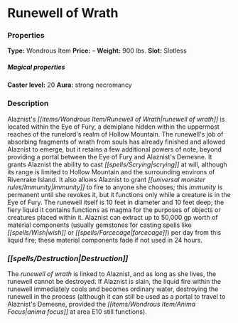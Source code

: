 ﻿---
Title: "Runewell of Wrath"
Type: "Wondrous Item"
Price: "–"
Weight: "900 lbs."
Slot: "Slotless"
Caster level: "20"
Aura: "strong necromancy"
Description: |
  "Alaznist's _runewell of wrath_ is located within the Eye of Fury, a demiplane hidden within the uppermost reaches of the runelord's realm of Hollow Mountain. The _runewell's_ job of absorbing fragments of wrath from souls has already finished and allowed Alaznist to emerge, but it retains a few additional powers of note, beyond providing a portal between the Eye of Fury and Alaznist's Demesne. It grants Alaznist the ability to cast _scrying_ at will, although its range is limited to Hollow Mountain and the surrounding environs of Rivenrake Island. It also allows Alaznist to grant immunity to fire to anyone she chooses; this immunity is permanent until she revokes it, but it functions only while a creature is in the Eye of Fury. The _runewell_ itself is 10 feet in diameter and 10 feet deep; the fiery liquid it contains functions as magma for the purposes of objects or creatures placed within it. Alaznist can extract up to 50,000 gp worth of material components (usually gemstones for casting spells like _wish_ or _forcecage_) per day from this liquid fire; these material components fade if not used in 24 hours."
Destruction: |
  "The _runewell of wrath_ is linked to Alaznist, and as long as she lives, the _runewell_ cannot be destroyed. If Alaznist is slain, the liquid fire within the _runewell_ immediately cools and becomes ordinary water, destroying the _runewell_ in the process (although it can still be used as a portal to travel to Alaznist's Demesne, provided the _anima focus_ at area E10 still functions)."
Sources: "['Pathfinder #138: Rise of New Thassilon']"
---

# Runewell of Wrath

### Properties

**Type:** Wondrous Item **Price:** – **Weight:** 900 lbs. **Slot:** Slotless

##### Magical properties

**Caster level:** 20 **Aura:** strong necromancy

### Description

Alaznist's _[[items/Wondrous Item/Runewell of Wrath|runewell of wrath]]_ is located within the Eye of Fury, a demiplane hidden within the uppermost reaches of the runelord's realm of Hollow Mountain. The runewell's job of absorbing fragments of wrath from souls has already finished and allowed Alaznist to emerge, but it retains a few additional powers of note, beyond providing a portal between the Eye of Fury and Alaznist's Demesne. It grants Alaznist the ability to cast _[[spells/Scrying|scrying]]_ at will, although its range is limited to Hollow Mountain and the surrounding environs of Rivenrake Island. It also allows Alaznist to grant _[[universal monster rules/Immunity|immunity]]_ to fire to anyone she chooses; this _immunity_ is permanent until she revokes it, but it functions only while a creature is in the Eye of Fury. The runewell itself is 10 feet in diameter and 10 feet deep; the fiery liquid it contains functions as magma for the purposes of objects or creatures placed within it. Alaznist can extract up to 50,000 gp worth of material components (usually gemstones for casting spells like _[[spells/Wish|wish]]_ or _[[spells/Forcecage|forcecage]]_) per day from this liquid fire; these material components fade if not used in 24 hours.

### _[[spells/Destruction|Destruction]]_

The _runewell of wrath_ is linked to Alaznist, and as long as she lives, the runewell cannot be destroyed. If Alaznist is slain, the liquid fire within the runewell immediately cools and becomes ordinary water, destroying the runewell in the process (although it can still be used as a portal to travel to Alaznist's Demesne, provided the _[[items/Wondrous Item/Anima Focus|anima focus]]_ at area E10 still functions).

